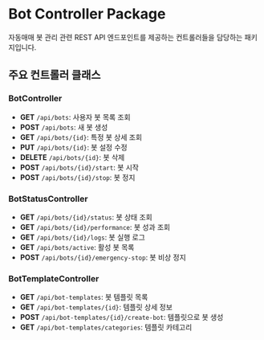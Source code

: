 # Bot Controller Package

자동매매 봇 관리 관련 REST API 엔드포인트를 제공하는 컨트롤러들을 담당하는 패키지입니다.

## 주요 컨트롤러 클래스

### BotController
- **GET** `/api/bots`: 사용자 봇 목록 조회
- **POST** `/api/bots`: 새 봇 생성
- **GET** `/api/bots/{id}`: 특정 봇 상세 조회
- **PUT** `/api/bots/{id}`: 봇 설정 수정
- **DELETE** `/api/bots/{id}`: 봇 삭제
- **POST** `/api/bots/{id}/start`: 봇 시작
- **POST** `/api/bots/{id}/stop`: 봇 정지

### BotStatusController
- **GET** `/api/bots/{id}/status`: 봇 상태 조회
- **GET** `/api/bots/{id}/performance`: 봇 성과 조회
- **GET** `/api/bots/{id}/logs`: 봇 실행 로그
- **GET** `/api/bots/active`: 활성 봇 목록
- **POST** `/api/bots/{id}/emergency-stop`: 봇 비상 정지

### BotTemplateController
- **GET** `/api/bot-templates`: 봇 템플릿 목록
- **GET** `/api/bot-templates/{id}`: 템플릿 상세 정보
- **POST** `/api/bot-templates/{id}/create-bot`: 템플릿으로 봇 생성
- **GET** `/api/bot-templates/categories`: 템플릿 카테고리